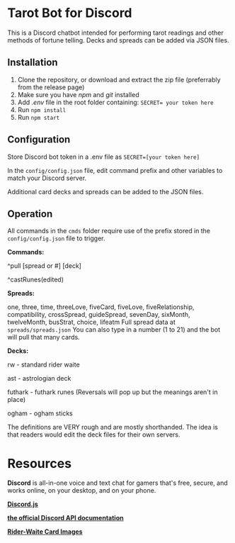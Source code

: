 # Tarot Bot for Discord
This is a Discord chatbot intended for performing tarot readings and other methods of fortune telling. Decks and spreads can be added via JSON files.


## Installation
1. Clone the repository, or download and extract the zip file (preferrably from the release page)
2. Make sure you have *npm* and *git* installed
3. Add *.env* file in the root folder containing: ``SECRET= your token here``
4. Run `npm install`
5. Run `npm start`


## Configuration
Store Discord bot token in a .env file as ``SECRET=[your token here]``

In the ``config/config.json`` file, edit command prefix and other variables to match your Discord server.

Additional card decks and spreads can be added to the JSON files.


## Operation
All commands in the ``cmds`` folder require use of the prefix stored in the ``config/config.json`` file to trigger.


**Commands:**

^pull [spread or #] [deck]

^castRunes(edited)


**Spreads:**

one, three, time, threeLove, fiveCard, fiveLove, fiveRelationship, compatibility, crossSpread, guideSpread, sevenDay, sixMonth, twelveMonth, busStrat, choice, lifeatm
Full spread data at ``spreads/spreads.json``
You can also type in a number (1 to 21) and the bot will pull that many cards.


**Decks:**

rw - standard rider waite

ast - astrologian deck

futhark - futhark runes (Reversals will pop up but the meanings aren't in place)

ogham - ogham sticks

The definitions are VERY rough and are mostly shorthanded. The idea is that readers would edit the deck files for their own servers.


# Resources

**Discord** is all-in-one voice and text chat for gamers that's free, secure, and works online, on your desktop, and on your phone.

**[Discord.js](https://github.com/hydrabolt/discord.js/)**

**[the official Discord API documentation](https://discordapp.com/developers/docs/intro)**

**[Rider-Waite Card Images](https://www.sacred-texts.com/tarot/pkt/index.htm)**
